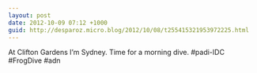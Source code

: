 ```yaml
---
layout: post
date: 2012-10-09 07:12 +1000
guid: http://desparoz.micro.blog/2012/10/08/t255415321953972225.html
---
```

At Clifton Gardens I’m Sydney. Time for a morning dive. #padi-IDC #FrogDive #adn
